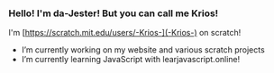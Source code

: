 ### Hello! I'm da-Jester! But you can call me Krios!
I'm [https://scratch.mit.edu/users/-Krios-](-Krios-) on scratch!
- I’m currently working on my website and various scratch projects
- I’m currently learning JavaScript with learjavascript.online!
